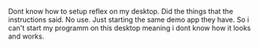 Dont know how to setup reflex on my desktop. Did the things that the instructions said. No use. Just starting the same demo app they have.
So i can't start my programm on this desktop meaning i dont know how it looks and works.